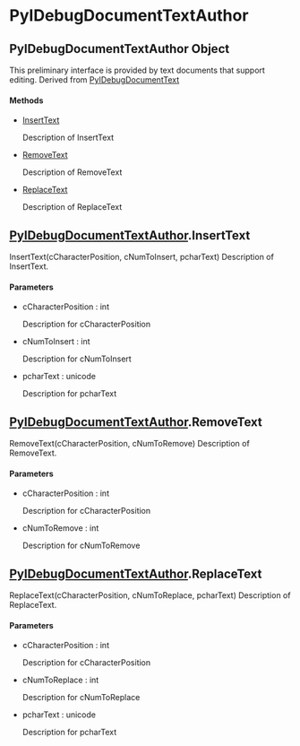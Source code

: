 # PyIDebugDocumentTextAuthor


## PyIDebugDocumentTextAuthor Object

This preliminary interface is provided by text documents that support editing\. Derived from [PyIDebugDocumentText](PyIDebugDocumentText.md)

#### Methods

  - [InsertText](PyIDebugDocumentTextAuthor.md#pyidebugdocumenttextauthorinserttext)

    Description of InsertText&nbsp;

  - [RemoveText](PyIDebugDocumentTextAuthor.md#pyidebugdocumenttextauthorremovetext)

    Description of RemoveText&nbsp;

  - [ReplaceText](PyIDebugDocumentTextAuthor.md#pyidebugdocumenttextauthorreplacetext)

    Description of ReplaceText&nbsp;


## [PyIDebugDocumentTextAuthor](PyIDebugDocumentTextAuthor.md#pyidebugdocumenttextauthor)\.InsertText

InsertText\(cCharacterPosition, cNumToInsert, pcharText\)
Description of InsertText\.

#### Parameters

  - cCharacterPosition : int

    Description for cCharacterPosition

  - cNumToInsert : int

    Description for cNumToInsert

  - pcharText : unicode

    Description for pcharText


## [PyIDebugDocumentTextAuthor](PyIDebugDocumentTextAuthor.md#pyidebugdocumenttextauthor)\.RemoveText

RemoveText\(cCharacterPosition, cNumToRemove\)
Description of RemoveText\.

#### Parameters

  - cCharacterPosition : int

    Description for cCharacterPosition

  - cNumToRemove : int

    Description for cNumToRemove


## [PyIDebugDocumentTextAuthor](PyIDebugDocumentTextAuthor.md#pyidebugdocumenttextauthor)\.ReplaceText

ReplaceText\(cCharacterPosition, cNumToReplace, pcharText\)
Description of ReplaceText\.

#### Parameters

  - cCharacterPosition : int

    Description for cCharacterPosition

  - cNumToReplace : int

    Description for cNumToReplace

  - pcharText : unicode

    Description for pcharText